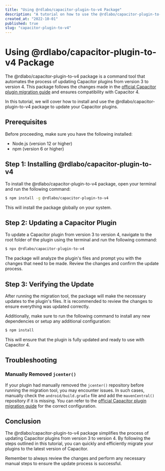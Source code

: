 ```yaml
---
title: "Using @rdlabo/capacitor-plugin-to-v4 Package"
description: "A tutorial on how to use the @rdlabo/capacitor-plugin-to-v4 package to update Capacitor plugins from version 3 to version 4."
created_at: "2022-10-01"
published: true
slug: "capacitor-plugin-to-v4"
---
```


# Using @rdlabo/capacitor-plugin-to-v4 Package

The @rdlabo/capacitor-plugin-to-v4 package is a command tool that automates the process of updating Capacitor plugins from version 3 to version 4. This package follows the changes made in the [official Capacitor plugin migration guide](https://github.com/ionic-team/create-capacitor-plugin/commit/03027bf603626ebfdba084cb9d9a1a359d008554) and ensures compatibility with Capacitor 4.

In this tutorial, we will cover how to install and use the @rdlabo/capacitor-plugin-to-v4 package to update your Capacitor plugins.

## Prerequisites

Before proceeding, make sure you have the following installed:

- Node.js (version 12 or higher)
- npm (version 6 or higher)

## Step 1: Installing @rdlabo/capacitor-plugin-to-v4

To install the @rdlabo/capacitor-plugin-to-v4 package, open your terminal and run the following command:

```bash
$ npm install -g @rdlabo/capacitor-plugin-to-v4
```

This will install the package globally on your system.

## Step 2: Updating a Capacitor Plugin

To update a Capacitor plugin from version 3 to version 4, navigate to the root folder of the plugin using the terminal and run the following command:

```bash
$ npx @rdlabo/capacitor-plugin-to-v4
```

The package will analyze the plugin's files and prompt you with the changes that need to be made. Review the changes and confirm the update process.

## Step 3: Verifying the Update

After running the migration tool, the package will make the necessary updates to the plugin's files. It is recommended to review the changes to ensure everything was updated correctly.

Additionally, make sure to run the following command to install any new dependencies or setup any additional configuration:

```bash
$ npm install
```

This will ensure that the plugin is fully updated and ready to use with Capacitor 4.

## Troubleshooting

### Manually Removed `jcenter()`

If your plugin had manually removed the `jcenter()` repository before running the migration tool, you may encounter issues. In such cases, manually check the `android/build.gradle` file and add the `mavenCentral()` repository if it is missing. You can refer to the [official Capacitor plugin migration guide](https://github.com/ionic-team/create-capacitor-plugin/commit/03027bf603626ebfdba084cb9d9a1a359d008554#diff-51795f26cbdfdde24931f6d0f9d6f047f4617fc6a6cb850029cd78c8e0e9b90d) for the correct configuration.

## Conclusion

The @rdlabo/capacitor-plugin-to-v4 package simplifies the process of updating Capacitor plugins from version 3 to version 4. By following the steps outlined in this tutorial, you can quickly and efficiently migrate your plugins to the latest version of Capacitor.

Remember to always review the changes and perform any necessary manual steps to ensure the update process is successful.